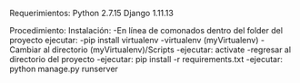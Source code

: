 Requerimientos:
  Python 2.7.15
  Django 1.11.13
  
 Procedimiento:
    Instalación:
      -En línea de comonados dentro del folder del proyecto ejecutar:
      -pip install virtualenv
      -virtualenv (myVirtualenv)
      -Cambiar al directorio (myVirtualenv)/Scripts
      -ejecutar: activate
      -regresar al directorio del proyecto
      -ejecutar: pip install -r requirements.txt
      -ejecutar: python manage.py runserver
     
      
